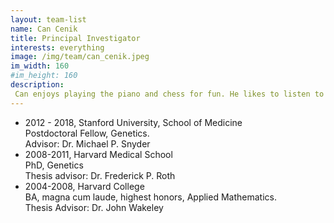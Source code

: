 ```yaml
---
layout: team-list
name: Can Cenik
title: Principal Investigator
interests: everything
image: /img/team/can_cenik.jpeg
im_width: 160
#im_height: 160
description:
 Can enjoys playing the piano and chess for fun. He likes to listen to music and spend time with his wife who is also a faculty member at UT. <a href="https://www.sarinayceniklab.org/">Here is more information about her research</a>.
---
```

* 2012 - 2018, Stanford University, School of Medicine   
Postdoctoral Fellow, Genetics.   
Advisor: Dr. Michael P. Snyder   
* 2008-2011, Harvard Medical School   
PhD, Genetics    
Thesis advisor: Dr. Frederick P. Roth   
* 2004-2008, Harvard College   
BA, magna cum laude, highest honors, Applied Mathematics.   
Thesis Advisor: Dr. John Wakeley   
